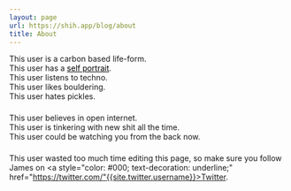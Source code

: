 ```yaml
---
layout: page
url: https://shih.app/blog/about
title: About
---
```


<p style="margin-bottom: 22px;">
This user is a carbon based life-form.<br/>
This user has a <a style="color: #000; text-decoration:underline;" href="https://shih.app/blog/assets/m1.png"> self portrait</a>.<br/>
This user listens to techno.<br/>
This user likes bouldering.<br/>
This user hates pickles.
</p>

<p style="margin-bottom: 22px;">
This user believes in open internet.<br/>
This user is tinkering with new shit all the time.<br/>
This user could be watching you from the back now.<br/>
</p>

This user wasted too much time editing this page, so make sure you follow James on <a style="color: #000; text-decoration: underline;" href="https://twitter.com/"{{site.twitter.username}}>Twitter</a>.
